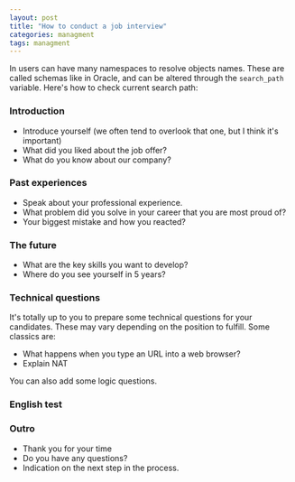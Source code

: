 ```yaml
---
layout: post
title: "How to conduct a job interview"
categories: managment
tags: managment
---
```


In users can have many namespaces to resolve objects names. These are called schemas like in Oracle, and can be altered through the `search_path` variable. Here's how to check current search path:

### Introduction

* Introduce yourself (we often tend to overlook that one, but I think it's important)
* What did you liked about the job offer?
* What do you know about our company?

### Past experiences

* Speak about your professional experience.
* What problem did you solve in your career that you are most proud of?
* Your biggest mistake and how you reacted?

### The future

* What are the key skills you want to develop?
* Where do you see yourself in 5 years?

### Technical questions

It's totally up to you to prepare some technical questions for your candidates. These may vary depending on the position to fulfill.
Some classics are:

* What happens when you type an URL into a web browser?
* Explain NAT

You can also add some logic questions.

### English test

### Outro

* Thank you for your time
* Do you have any questions?
* Indication on the next step in the process.
